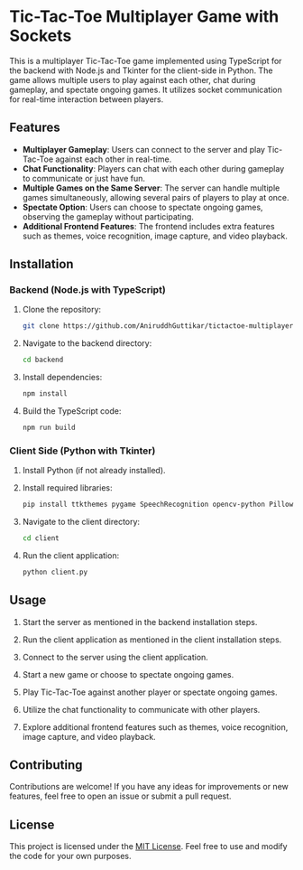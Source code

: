 # Tic-Tac-Toe Multiplayer Game with Sockets

This is a multiplayer Tic-Tac-Toe game implemented using TypeScript for the backend with Node.js and Tkinter for the client-side in Python. The game allows multiple users to play against each other, chat during gameplay, and spectate ongoing games. It utilizes socket communication for real-time interaction between players.

## Features

- **Multiplayer Gameplay**: Users can connect to the server and play Tic-Tac-Toe against each other in real-time.
- **Chat Functionality**: Players can chat with each other during gameplay to communicate or just have fun.
- **Multiple Games on the Same Server**: The server can handle multiple games simultaneously, allowing several pairs of players to play at once.
- **Spectate Option**: Users can choose to spectate ongoing games, observing the gameplay without participating.
- **Additional Frontend Features**: The frontend includes extra features such as themes, voice recognition, image capture, and video playback.

## Installation

### Backend (Node.js with TypeScript)

1. Clone the repository:

    ```bash
    git clone https://github.com/AniruddhGuttikar/tictactoe-multiplayer-socket
    ```

2. Navigate to the backend directory:

    ```bash
    cd backend
    ```

3. Install dependencies:

    ```bash
    npm install
    ```

4. Build the TypeScript code:

    ```bash
    npm run build 
    ```

### Client Side (Python with Tkinter)

1. Install Python (if not already installed).

2. Install required libraries:

    ```bash
    pip install ttkthemes pygame SpeechRecognition opencv-python Pillow moviepy
    ```

3. Navigate to the client directory:

    ```bash
    cd client
    ```

4. Run the client application:

    ```bash
    python client.py
    ```

## Usage

1. Start the server as mentioned in the backend installation steps.

2. Run the client application as mentioned in the client installation steps.

3. Connect to the server using the client application.

4. Start a new game or choose to spectate ongoing games.

5. Play Tic-Tac-Toe against another player or spectate ongoing games.

6. Utilize the chat functionality to communicate with other players.

7. Explore additional frontend features such as themes, voice recognition, image capture, and video playback.

## Contributing

Contributions are welcome! If you have any ideas for improvements or new features, feel free to open an issue or submit a pull request.

## License

This project is licensed under the [MIT License](LICENSE). Feel free to use and modify the code for your own purposes.